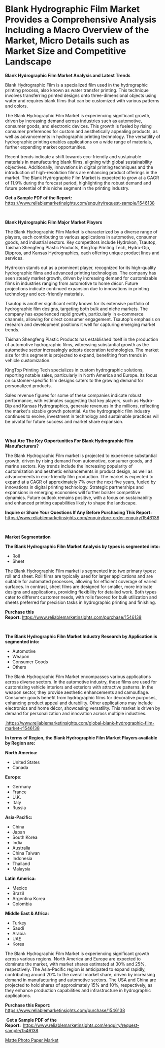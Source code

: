 <p><h1>Blank Hydrographic Film Market Provides a Comprehensive Analysis Including a Macro Overview of the Market, Micro Details such as Market Size and Competitive Landscape</h1></p><p><strong>Blank Hydrographic Film Market Analysis and Latest Trends</strong></p>
<p><p>Blank Hydrographic Film is a specialized film used in the hydrographic printing process, also known as water transfer printing. This technique involves transferring printed designs onto three-dimensional objects using water and requires blank films that can be customized with various patterns and colors.</p><p>The Blank Hydrographic Film Market is experiencing significant growth, driven by increasing demand across industries such as automotive, consumer goods, and electronic devices. This growth is fueled by rising consumer preferences for custom and aesthetically appealing products, as well as advancements in hydrographic printing technology. The versatility of hydrographic printing enables applications on a wide range of materials, further expanding market opportunities.</p><p>Recent trends indicate a shift towards eco-friendly and sustainable materials in manufacturing blank films, aligning with global sustainability objectives. Additionally, innovations in digital printing techniques and the introduction of high-resolution films are enhancing product offerings in the market. The Blank Hydrographic Film Market is expected to grow at a CAGR of 11.9% during the forecast period, highlighting the robust demand and future potential of this niche segment in the printing industry.</p></p>
<p><strong>Get a Sample PDF of the Report:&nbsp;</strong> <a href="https://www.reliablemarketinsights.com/enquiry/request-sample/1546138?utm_campaign=2606&utm_medium=2&utm_source=Github&utm_content=ia&utm_term=04042025&utm_id=blank-hydrographic-film">https://www.reliablemarketinsights.com/enquiry/request-sample/1546138</a></p>
<p>&nbsp;</p>
<p><strong>Blank Hydrographic Film Major Market Players</strong></p>
<p><p>The Blank Hydrographic Film Market is characterized by a diverse range of players, each contributing to various applications in automotive, consumer goods, and industrial sectors. Key competitors include Hydrokon, Tsautop, Taishan Shengfeng Plastic Products, KingTop Printing Tech, Hydro-Dip, Dippros, and Kansas Hydrographics, each offering unique product lines and services.</p><p>Hydrokon stands out as a prominent player, recognized for its high-quality hydrographic films and advanced printing technologies. The company has seen steady market growth, driven by increasing demand for customizable films in industries ranging from automotive to home décor. Future projections indicate continued expansion due to innovations in printing technology and eco-friendly materials.</p><p>Tsautop is another significant entity known for its extensive portfolio of hydrographic film designs, targeting both bulk and niche markets. The company has experienced rapid growth, particularly in e-commerce channels, allowing for direct consumer engagement. Tsautop's emphasis on research and development positions it well for capturing emerging market trends.</p><p>Taishan Shengfeng Plastic Products has established itself in the production of automotive hydrographic films, witnessing substantial growth as the automotive sector increasingly adopts decoration technologies. The market size for this segment is projected to expand, benefiting from trends in vehicle customization.</p><p>KingTop Printing Tech specializes in custom hydrographic solutions, reporting notable sales, particularly in North America and Europe. Its focus on customer-specific film designs caters to the growing demand for personalized products.</p><p>Sales revenue figures for some of these companies indicate robust performance, with estimates suggesting that key players, such as Hydro-Dip and Kansas Hydrographics, generate revenues in the millions, reflecting the market's sizable growth potential. As the hydrographic film industry continues to evolve, investment in technology and sustainable practices will be pivotal for future success and market share expansion.</p></p>
<p>&nbsp;</p>
<p><strong>What Are The Key Opportunities For Blank Hydrographic Film Manufacturers?</strong></p>
<p><p>The Blank Hydrographic Film market is projected to experience substantial growth, driven by rising demand from automotive, consumer goods, and marine sectors. Key trends include the increasing popularity of customization and aesthetic enhancements in product design, as well as advancements in eco-friendly film production. The market is expected to expand at a CAGR of approximately 7% over the next five years, fueled by innovations in digital printing technology. Strategic partnerships and expansions in emerging economies will further bolster competitive dynamics. Future outlook remains positive, with a focus on sustainability and enhanced printing capabilities likely to shape the landscape.</p></p>
<p><strong>Inquire or Share Your Questions If Any Before Purchasing This Report:</strong> <a href="https://www.reliablemarketinsights.com/enquiry/pre-order-enquiry/1546138?utm_campaign=2606&utm_medium=2&utm_source=Github&utm_content=ia&utm_term=04042025&utm_id=blank-hydrographic-film">https://www.reliablemarketinsights.com/enquiry/pre-order-enquiry/1546138</a></p>
<p>&nbsp;</p>
<p><strong>Market Segmentation</strong></p>
<p><strong>The Blank Hydrographic Film Market Analysis by types is segmented into:</strong></p>
<p><ul><li>Roll</li><li>Sheet</li></ul></p>
<p><p>The Blank Hydrographic Film market is segmented into two primary types: roll and sheet. Roll films are typically used for larger applications and are suitable for automated processes, allowing for efficient coverage of varied surfaces. In contrast, sheet films are designed for smaller, more intricate designs and applications, providing flexibility for detailed work. Both types cater to different customer needs, with rolls favored for bulk utilization and sheets preferred for precision tasks in hydrographic printing and finishing.</p></p>
<p><strong>Purchase this Report:&nbsp;</strong><a href="https://www.reliablemarketinsights.com/purchase/1546138?utm_campaign=2606&utm_medium=2&utm_source=Github&utm_content=ia&utm_term=04042025&utm_id=blank-hydrographic-film">https://www.reliablemarketinsights.com/purchase/1546138</a></p>
<p>&nbsp;</p>
<p><strong>The Blank Hydrographic Film Market Industry Research by Application is segmented into:</strong></p>
<p><ul><li>Automotive</li><li>Weapon</li><li>Consumer Goods</li><li>Others</li></ul></p>
<p><p>The Blank Hydrographic Film Market encompasses various applications across diverse sectors. In the automotive industry, these films are used for customizing vehicle interiors and exteriors with attractive patterns. In the weapon sector, they provide aesthetic enhancements and camouflage. Consumer goods benefit from hydrographic films for decorative purposes, enhancing product appeal and durability. Other applications may include electronics and home décor, showcasing versatility. This market is driven by demand for personalization and innovation across multiple industries.</p></p>
<p><a href="https://www.reliablemarketinsights.com/global-blank-hydrographic-film-market-r1546138?utm_campaign=2606&utm_medium=2&utm_source=Github&utm_content=ia&utm_term=04042025&utm_id=blank-hydrographic-film">&nbsp;https://www.reliablemarketinsights.com/global-blank-hydrographic-film-market-r1546138</a></p>
<p><strong>In terms of Region, the Blank Hydrographic Film Market Players available by Region are:</strong></p>
<p>
    <p> <strong> North America: </strong>
        <ul>
            <li>United States</li>
            <li>Canada</li>
        </ul>
        </p> 
    <p> <strong> Europe: </strong>
        <ul>
            <li>Germany</li>
            <li>France</li>
            <li>U.K.</li>
            <li>Italy</li>
            <li>Russia</li>
        </ul>
        </p> 
    <p> <strong> Asia-Pacific: </strong>
        <ul>
            <li>China</li>
            <li>Japan</li>
            <li>South Korea</li>
            <li>India</li>
            <li>Australia</li>
            <li>China Taiwan</li>
            <li>Indonesia</li>
            <li>Thailand</li>
            <li>Malaysia</li>
        </ul>
        </p> 
    <p> <strong> Latin America: </strong>
        <ul>
            <li>Mexico</li>
            <li>Brazil</li>
            <li>Argentina Korea</li>
            <li>Colombia</li>
        </ul>
        </p> 
    <p> <strong> Middle East & Africa: </strong>
        <ul>
            <li>Turkey</li>
            <li>Saudi</li>
            <li>Arabia</li>
            <li>UAE</li>
            <li>Korea</li>
        </ul>
    </p>
    </p>
<p><p>The Blank Hydrographic Film Market is experiencing significant growth across various regions. North America and Europe are expected to dominate the market, with market shares estimated at 30% and 25%, respectively. The Asia-Pacific region is anticipated to expand rapidly, contributing around 20% to the overall market share, driven by increasing demand in manufacturing and automotive sectors. The USA and China are projected to hold shares of approximately 15% and 10%, respectively, as they enhance production capabilities and infrastructure in hydrographic applications.</p></p>
<p><strong>Purchase this Report: </strong><a href="https://www.reliablemarketinsights.com/purchase/1546138?utm_campaign=2606&utm_medium=2&utm_source=Github&utm_content=ia&utm_term=04042025&utm_id=blank-hydrographic-film">https://www.reliablemarketinsights.com/purchase/1546138</a></p>
<p>&nbsp;<strong>Get a Sample PDF of the Report:&nbsp;&nbsp;</strong><a href="https://www.reliablemarketinsights.com/enquiry/request-sample/1546138?utm_campaign=2606&utm_medium=2&utm_source=Github&utm_content=ia&utm_term=04042025&utm_id=blank-hydrographic-film">https://www.reliablemarketinsights.com/enquiry/request-sample/1546138</a></p>
<p><strong></strong></p>
<p><p><a href="https://github.com/ulyssacrayne00231/Market-Research-Report-List-1/blob/main/matte-photo-paper-market.md?utm_campaign=2606&utm_medium=2&utm_source=Github&utm_content=ia&utm_term=04042025&utm_id=blank-hydrographic-film">Matte Photo Paper Market</a></p></p>